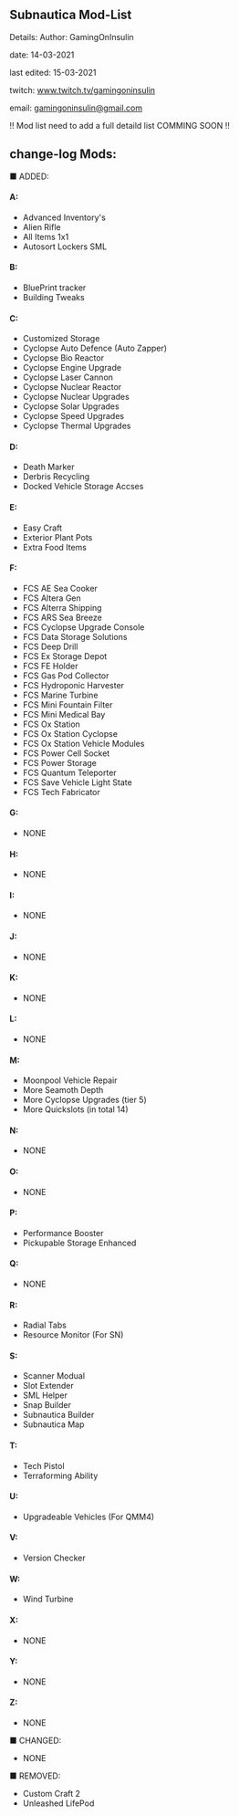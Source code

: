 ## Subnautica Mod-List
Details:
  Author: GamingOnInsulin

  date: 14-03-2021
 
  last edited: 15-03-2021

  twitch: www.twitch.tv/gamingoninsulin

  email: gamingoninsulin@gmail.com

!! Mod list need to add a full detaild list 
COMMING SOON !!


## change-log Mods:

■ ADDED:
 #### A:
 - Advanced Inventory's
 - Alien Rifle
 - All Items 1x1
 - Autosort Lockers SML
 #### B:
 - BluePrint tracker
 - Building Tweaks
 #### C:
 - Customized Storage
 - Cyclopse Auto Defence (Auto Zapper)
 - Cyclopse Bio Reactor
 - Cyclopse Engine Upgrade
 - Cyclopse Laser Cannon
 - Cyclopse Nuclear Reactor
 - Cyclopse Nuclear Upgrades
 - Cyclopse Solar Upgrades
 - Cyclopse Speed Upgrades
 - Cyclopse Thermal Upgrades
 #### D:
 - Death Marker
 - Derbris Recycling
 - Docked Vehicle Storage Accses
 #### E:
 - Easy Craft
 - Exterior Plant Pots
 - Extra Food Items
 #### F:
 - FCS AE Sea Cooker
 - FCS Altera Gen
 - FCS Alterra Shipping
 - FCS ARS Sea Breeze
 - FCS Cyclopse Upgrade Console
 - FCS Data Storage Solutions
 - FCS Deep Drill
 - FCS Ex Storage Depot
 - FCS FE Holder
 - FCS Gas Pod Collector
 - FCS Hydroponic Harvester
 - FCS Marine Turbine
 - FCS Mini Fountain Filter
 - FCS Mini Medical Bay
 - FCS Ox Station
 - FCS Ox Station Cyclopse
 - FCS Ox Station Vehicle Modules
 - FCS Power Cell Socket
 - FCS Power Storage
 - FCS Quantum Teleporter
 - FCS Save Vehicle Light State
 - FCS Tech Fabricator
#### G:
 - NONE
#### H:
 - NONE
#### I:
 - NONE
#### J:
 - NONE
#### K:
 - NONE
#### L:
 - NONE
#### M:
 - Moonpool Vehicle Repair
 - More Seamoth Depth
 - More Cyclopse Upgrades (tier 5)
 - More  Quickslots (in total 14)
#### N:
 - NONE
#### O:
 - NONE
#### P:
 - Performance Booster
 - Pickupable Storage Enhanced
#### Q:
 - NONE
#### R:
 - Radial Tabs
 - Resource Monitor (For SN)
#### S:
 - Scanner Modual
 - Slot Extender
 - SML Helper
 - Snap Builder
 - Subnautica Builder
 - Subnautica Map
#### T:
 - Tech Pistol
 - Terraforming Ability
#### U:
 - Upgradeable Vehicles (For QMM4)
#### V:
 - Version Checker
#### W:
 - Wind Turbine
#### X:
 - NONE
#### Y:
 - NONE
#### Z:
 - NONE
 
■ CHANGED:
 - NONE

■ REMOVED:
 - Custom Craft 2
 - Unleashed LifePod

